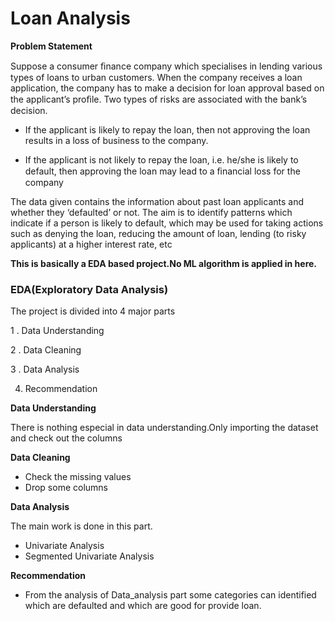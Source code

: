 # Loan Analysis


**Problem Statement**

Suppose a consumer ﬁnance company which specialises in lending various types of loans to urban customers.
When the company receives a loan application, the company has to make a decision for loan approval based on the applicant’s proﬁle. Two types of risks are associated with the bank’s decision.

- If the applicant is likely to repay the loan, then not approving the loan results in a loss of business to the company.

- If the applicant is not likely to repay the loan, i.e. he/she is likely to default, then approving the loan may lead to a ﬁnancial loss for the company 

The data given contains the information about past loan applicants and whether they ‘defaulted’ or not. The aim is to identify patterns which indicate if a person is likely to default, which may be used for taking actions such as denying the loan, reducing the amount of loan, lending (to risky applicants) at a higher interest rate, etc




**This is basically a EDA based project.No ML algorithm is applied in here.**







### EDA(Exploratory Data Analysis)

The project is divided into 4 major parts

1 . Data Understanding

2 . Data Cleaning

3 . Data Analysis


4. Recommendation





**Data Understanding** 

There is nothing especial in data understanding.Only importing the dataset and check out the columns





**Data Cleaning**

- Check the missing values
- Drop some columns





**Data Analysis**

The main work is done in this part.

- Univariate Analysis
- Segmented Univariate Analysis





**Recommendation**

- From the analysis of Data_analysis part some categories can identified which are defaulted and which are good for provide loan.
